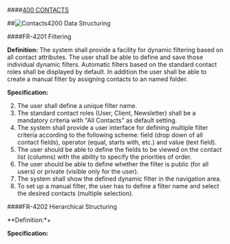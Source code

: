 ####[400 CONTACTS](https://github.com/massiveart/sulu-docs/tree/master/system-requirements/400-contacts "400 CONTACTS")

##![Contacts](https://raw.github.com/massiveart/sulu-docs/master/system-requirements/images/contacts.png)4200 Data Structuring

####FR-4201 Filtering

**Definition:**
The system shall provide a facility for dynamic filtering based on all contact attributes. The user shall be able to define and save those individual dynamic filters. Automatic filters based on the standard contact roles shall be displayed by default. In addition the user shall be able to create a manual filter by assigning contacts to an named folder.

**Specification:**

2. The user shall define a unique filter name.
1. The standard contact roles (User, Client, Newsletter) shall be a mandatory criteria with "All Contacts" as default setting.
3. The system shall provide a user interface for defining multiple filter criteria according to the following scheme: field (drop down of all contact fields), operator (equal, starts with, etc.) and value (text field).
4. The user should be able to define the fields to be viewed on the contact list (columns) with the ability to specify the priorities of order.
5. The user should be able to define whether the filter is public (for all users) or private (visible only for the user).
3. The system shall show the defined dynamic filter in the navigation area. 
6. To set up a manual filter, the user has to define a filter name and select the desired contacts (multiple selection).


####FR-4202 Hierarchical Structuring

**Definition:*+



**Specification:**